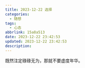 ```yaml
---
title: 2023-12-22 选择
categories:
  - 随想
tags:
  - 心态
abbrlink: 15a8a513
date: 2023-12-22 23:42:53
updated: 2023-12-22 23:42:53
description:
---
```


既然注定碌碌无为，那就不要虚度年华。

